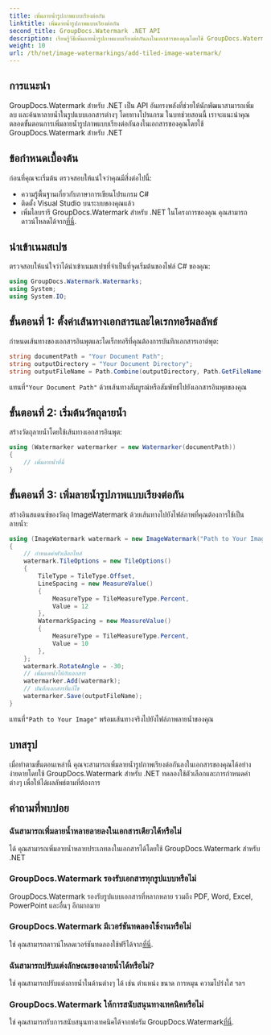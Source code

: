 ```yaml
---
title: เพิ่มลายน้ำรูปภาพแบบเรียงต่อกัน
linktitle: เพิ่มลายน้ำรูปภาพแบบเรียงต่อกัน
second_title: GroupDocs.Watermark .NET API
description: เรียนรู้วิธีเพิ่มลายน้ำรูปภาพแบบเรียงต่อกันลงในเอกสารของคุณโดยใช้ GroupDocs.Watermark สำหรับ .NET ง่าย มีประสิทธิภาพ และปรับแต่งได้
weight: 10
url: /th/net/image-watermarkings/add-tiled-image-watermark/
---
```

## การแนะนำ
GroupDocs.Watermark สำหรับ .NET เป็น API อันทรงพลังที่ช่วยให้นักพัฒนาสามารถเพิ่ม ลบ และค้นหาลายน้ำในรูปแบบเอกสารต่างๆ โดยทางโปรแกรม ในบทช่วยสอนนี้ เราจะแนะนำคุณตลอดขั้นตอนการเพิ่มลายน้ำรูปภาพแบบเรียงต่อกันลงในเอกสารของคุณโดยใช้ GroupDocs.Watermark สำหรับ .NET
## ข้อกำหนดเบื้องต้น
ก่อนที่คุณจะเริ่มต้น ตรวจสอบให้แน่ใจว่าคุณมีสิ่งต่อไปนี้:
- ความรู้พื้นฐานเกี่ยวกับภาษาการเขียนโปรแกรม C#
- ติดตั้ง Visual Studio บนระบบของคุณแล้ว
- เพิ่มไลบรารี GroupDocs.Watermark สำหรับ .NET ในโครงการของคุณ คุณสามารถดาวน์โหลดได้จาก[ที่นี่](https://releases.groupdocs.com/Watermark/net/).

## นำเข้าเนมสเปซ
ตรวจสอบให้แน่ใจว่าได้นำเข้าเนมสเปซที่จำเป็นที่จุดเริ่มต้นของไฟล์ C# ของคุณ:
```csharp
using GroupDocs.Watermark.Watermarks;
using System;
using System.IO;
```
## ขั้นตอนที่ 1: ตั้งค่าเส้นทางเอกสารและไดเรกทอรีผลลัพธ์
กำหนดเส้นทางของเอกสารอินพุตและไดเร็กทอรีที่คุณต้องการบันทึกเอกสารเอาต์พุต:
```csharp
string documentPath = "Your Document Path";
string outputDirectory = "Your Document Directory";
string outputFileName = Path.Combine(outputDirectory, Path.GetFileName(documentPath));
```
 แทนที่`"Your Document Path"` ด้วยเส้นทางสัมบูรณ์หรือสัมพัทธ์ไปยังเอกสารอินพุตของคุณ
## ขั้นตอนที่ 2: เริ่มต้นวัตถุลายน้ำ
สร้างวัตถุลายน้ำโดยใช้เส้นทางเอกสารอินพุต:
```csharp
using (Watermarker watermarker = new Watermarker(documentPath))
{
    // เพิ่มลายน้ำที่นี่
}
```
## ขั้นตอนที่ 3: เพิ่มลายน้ำรูปภาพแบบเรียงต่อกัน
สร้างอินสแตนซ์ของวัตถุ ImageWatermark ด้วยเส้นทางไปยังไฟล์ภาพที่คุณต้องการใช้เป็นลายน้ำ:
```csharp
using (ImageWatermark watermark = new ImageWatermark("Path to Your Image"))
{
    // กำหนดค่าตัวเลือกไทล์
    watermark.TileOptions = new TileOptions()
    {
        TileType = TileType.Offset,
        LineSpacing = new MeasureValue()
        {
            MeasureType = TileMeasureType.Percent,
            Value = 12
        },
        WatermarkSpacing = new MeasureValue()
        {
            MeasureType = TileMeasureType.Percent,
            Value = 10
        },
    };
    watermark.RotateAngle = -30;
    // เพิ่มลายน้ำให้กับเอกสาร
    watermarker.Add(watermark);
    // บันทึกเอกสารที่แก้ไข
    watermarker.Save(outputFileName);
}
```
 แทนที่`"Path to Your Image"` พร้อมเส้นทางจริงไปยังไฟล์ภาพลายน้ำของคุณ

## บทสรุป
เมื่อทำตามขั้นตอนเหล่านี้ คุณจะสามารถเพิ่มลายน้ำรูปภาพเรียงต่อกันลงในเอกสารของคุณได้อย่างง่ายดายโดยใช้ GroupDocs.Watermark สำหรับ .NET ทดลองใช้ตัวเลือกและการกำหนดค่าต่างๆ เพื่อให้ได้ผลลัพธ์ตามที่ต้องการ
## คำถามที่พบบ่อย
### ฉันสามารถเพิ่มลายน้ำหลายลายลงในเอกสารเดียวได้หรือไม่
ได้ คุณสามารถเพิ่มลายน้ำหลายประเภทลงในเอกสารได้โดยใช้ GroupDocs.Watermark สำหรับ .NET
### GroupDocs.Watermark รองรับเอกสารทุกรูปแบบหรือไม่
GroupDocs.Watermark รองรับรูปแบบเอกสารที่หลากหลาย รวมถึง PDF, Word, Excel, PowerPoint และอื่นๆ อีกมากมาย
### GroupDocs.Watermark มีเวอร์ชันทดลองใช้งานหรือไม่
 ใช่ คุณสามารถดาวน์โหลดเวอร์ชันทดลองใช้ฟรีได้จาก[ที่นี่](https://releases.groupdocs.com/).
### ฉันสามารถปรับแต่งลักษณะของลายน้ำได้หรือไม่?
ใช่ คุณสามารถปรับแต่งลายน้ำในด้านต่างๆ ได้ เช่น ตำแหน่ง ขนาด การหมุน ความโปร่งใส ฯลฯ
### GroupDocs.Watermark ให้การสนับสนุนทางเทคนิคหรือไม่
 ใช่ คุณสามารถรับการสนับสนุนทางเทคนิคได้จากฟอรัม GroupDocs.Watermark[ที่นี่](https://forum.groupdocs.com/c/watermark/19).